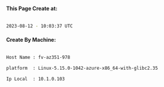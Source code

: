 
   
#### This Page Create at:

```bash

2023-08-12 - 10:03:37 UTC

```

#### Create By Machine:

```bash

Host Name : fv-az351-978

platform  : Linux-5.15.0-1042-azure-x86_64-with-glibc2.35

Ip Local  : 10.1.0.103

```

